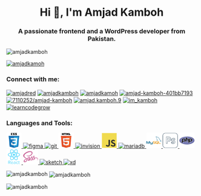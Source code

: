<h1 align="center">Hi 👋, I'm Amjad Kamboh</h1>
<h3 align="center">A passionate frontend and a WordPress developer from Pakistan.</h3>

<p align="left"> <img src="https://komarev.com/ghpvc/?username=amjadkamboh&label=Profile%20views&color=0e75b6&style=flat" alt="amjadkamboh" /> </p>

<p align="left"> <a href="https://twitter.com/amjadkamoh" target="blank"><img src="https://img.shields.io/twitter/follow/Amjadkamboh_?logo=twitter&style=for-the-badge" alt="amjadkamoh" /></a> </p>

<h3 align="left">Connect with me:</h3>
<p align="left">
<a href="https://codepen.io/amjadred" target="blank"><img align="center" src="https://cdn.jsdelivr.net/npm/simple-icons@3.0.1/icons/codepen.svg" alt="amjadred" height="30" width="40" /></a>
<a href="https://dev.to/amjadkamboh" target="blank"><img align="center" src="https://cdn.jsdelivr.net/npm/simple-icons@3.0.1/icons/dev-dot-to.svg" alt="amjadkamboh" height="30" width="40" /></a>
<a href="https://twitter.com/amjadkamoh" target="blank"><img align="center" src="https://cdn.jsdelivr.net/npm/simple-icons@3.0.1/icons/twitter.svg" alt="amjadkamoh" height="30" width="40" /></a>
<a href="https://linkedin.com/in/amjad-kamboh-401bb7193" target="blank"><img align="center" src="https://cdn.jsdelivr.net/npm/simple-icons@3.0.1/icons/linkedin.svg" alt="amjad-kamboh-401bb7193" height="30" width="40" /></a>
<a href="https://stackoverflow.com/users/7110252/amjad-kamboh" target="blank"><img align="center" src="https://cdn.jsdelivr.net/npm/simple-icons@3.0.1/icons/stackoverflow.svg" alt="7110252/amjad-kamboh" height="30" width="40" /></a>
<a href="https://fb.com/amjad.kamboh.9" target="blank"><img align="center" src="https://cdn.jsdelivr.net/npm/simple-icons@3.0.1/icons/facebook.svg" alt="amjad.kamboh.9" height="30" width="40" /></a>
<a href="https://instagram.com/im_kamboh" target="blank"><img align="center" src="https://cdn.jsdelivr.net/npm/simple-icons@3.0.1/icons/instagram.svg" alt="im_kamboh" height="30" width="40" /></a>
<a href="https://www.youtube.com/c/learncodegrow" target="blank"><img align="center" src="https://cdn.jsdelivr.net/npm/simple-icons@3.0.1/icons/youtube.svg" alt="learncodegrow" height="30" width="40" /></a>
</p>

<h3 align="left">Languages and Tools:</h3>
<p align="left"> <a href="https://www.w3schools.com/css/" target="_blank"> <img src="https://raw.githubusercontent.com/devicons/devicon/master/icons/css3/css3-original-wordmark.svg" alt="css3" width="40" height="40"/> </a> <a href="https://www.figma.com/" target="_blank"> <img src="https://www.vectorlogo.zone/logos/figma/figma-icon.svg" alt="figma" width="40" height="40"/> </a> <a href="https://git-scm.com/" target="_blank"> <img src="https://www.vectorlogo.zone/logos/git-scm/git-scm-icon.svg" alt="git" width="40" height="40"/> </a> <a href="https://www.w3.org/html/" target="_blank"> <img src="https://raw.githubusercontent.com/devicons/devicon/master/icons/html5/html5-original-wordmark.svg" alt="html5" width="40" height="40"/> </a> <a href="https://www.invisionapp.com/" target="_blank"> <img src="https://www.vectorlogo.zone/logos/invisionapp/invisionapp-icon.svg" alt="invision" width="40" height="40"/> </a> <a href="https://developer.mozilla.org/en-US/docs/Web/JavaScript" target="_blank"> <img src="https://raw.githubusercontent.com/devicons/devicon/master/icons/javascript/javascript-original.svg" alt="javascript" width="40" height="40"/> </a> <a href="https://mariadb.org/" target="_blank"> <img src="https://www.vectorlogo.zone/logos/mariadb/mariadb-icon.svg" alt="mariadb" width="40" height="40"/> </a> <a href="https://www.mysql.com/" target="_blank"> <img src="https://raw.githubusercontent.com/devicons/devicon/master/icons/mysql/mysql-original-wordmark.svg" alt="mysql" width="40" height="40"/> </a> <a href="https://www.photoshop.com/en" target="_blank"> <img src="https://raw.githubusercontent.com/devicons/devicon/master/icons/photoshop/photoshop-line.svg" alt="photoshop" width="40" height="40"/> </a> <a href="https://www.php.net" target="_blank"> <img src="https://raw.githubusercontent.com/devicons/devicon/master/icons/php/php-original.svg" alt="php" width="40" height="40"/> </a> <a href="https://reactjs.org/" target="_blank"> <img src="https://raw.githubusercontent.com/devicons/devicon/master/icons/react/react-original-wordmark.svg" alt="react" width="40" height="40"/> </a> <a href="https://sass-lang.com" target="_blank"> <img src="https://raw.githubusercontent.com/devicons/devicon/master/icons/sass/sass-original.svg" alt="sass" width="40" height="40"/> </a> <a href="https://www.sketch.com/" target="_blank"> <img src="https://www.vectorlogo.zone/logos/sketchapp/sketchapp-icon.svg" alt="sketch" width="40" height="40"/> </a> <a href="https://www.adobe.com/products/xd.html" target="_blank"> <img src="https://cdn.worldvectorlogo.com/logos/adobe-xd.svg" alt="xd" width="40" height="40"/> </a> </p>

<p><img align="left" src="https://github-readme-stats.vercel.app/api/top-langs?username=amjadkamboh&show_icons=true&locale=en&layout=compact" alt="amjadkamboh" /></p>

<p>&nbsp;<img align="center" src="https://github-readme-stats.vercel.app/api?username=amjadkamboh&show_icons=true&locale=en" alt="amjadkamboh" /></p>

<p><img align="center" src="https://github-readme-streak-stats.herokuapp.com/?user=amjadkamboh&" alt="amjadkamboh" /></p>
